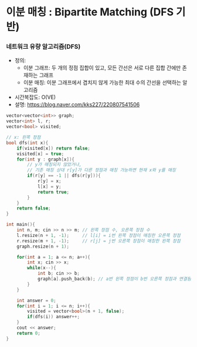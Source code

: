 # 이분 매칭 : Bipartite Matching (DFS 기반)
### 네트워크 유량 알고리즘(DFS)
- 정의:
  - 이분 그래프: 두 개의 정점 집합이 있고, 모든 간선은 서로 다른 집합 간에만 존재하는 그래프
  - 이분 매칭: 이분 그래프에서 겹치지 않게 가능한 최대 수의 간선을 선택하는 알고리즘
- 시간복잡도: O(VE)
- 설명: https://blog.naver.com/kks227/220807541506


```c++
vector<vector<int>> graph;
vector<int> l, r;
vector<bool> visited;

// x: 왼쪽 정점
bool dfs(int x){
	if(visited[x]) return false;
	visited[x] = true;
	for(int y : graph[x]){
		// y가 매칭되지 않았거나,
		// 기존 매칭 상대 r[y]가 다른 정점과 매칭 가능하면 현재 x와 y를 매칭
		if(r[y] == -1 || dfs(r[y])){
			r[y] = x;
			l[x] = y;
			return true;
		}
	}
	return false;
}

int main(){
	int n, m; cin >> n >> m; // 왼쪽 정점 수, 오른쪽 정점 수
	l.resize(n + 1, -1);     // l[i] = i번 왼쪽 정점이 매칭한 오른쪽 정점
	r.resize(m + 1, -1);     // r[j] = j번 오른쪽 정점이 매칭한 왼쪽 정점
	graph.resize(n + 1);

	for(int a = 1; a <= n; a++){
		int x; cin >> x;
		while(x--){
			int b; cin >> b;
			graph[a].push_back(b); // a번 왼쪽 정점이 b번 오른쪽 정점과 연결됨
		}
	}

	int answer = 0;
	for(int i = 1; i <= n; i++){
		visited = vector<bool>(n + 1, false);
		if(dfs(i)) answer++;
	}
	cout << answer;
	return 0;
}
```